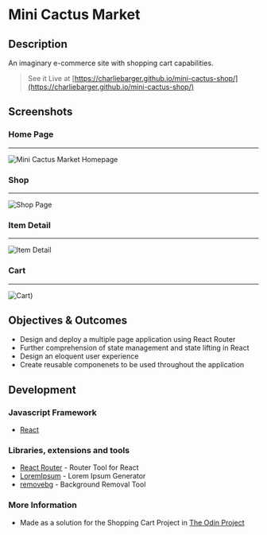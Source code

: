 # Mini Cactus Market

## Description

An imaginary e-commerce site with shopping cart capabilities.

> See it Live at [https://charliebarger.github.io/mini-cactus-shop/](https://charliebarger.github.io/mini-cactus-shop/)

## Screenshots

### Home Page
---
![Mini Cactus Market Homepage](https://user-images.githubusercontent.com/72449213/130127091-abb83532-cd4b-4038-bcd0-93cb8f79ea69.png)

### Shop 
---
![Shop Page](https://user-images.githubusercontent.com/72449213/130127779-08c41714-f224-4cea-b7d6-cdb21dd9d460.png)

### Item Detail
---
![Item Detail](https://user-images.githubusercontent.com/72449213/130128295-beac680d-32be-441e-afc5-355b5c74d5c8.png)

### Cart
---
![Cart)](https://user-images.githubusercontent.com/72449213/130127978-1783600a-9df7-4cc7-9f2d-f850cc702366.png)


## Objectives & Outcomes

- Design and deploy a multiple page application using React Router
- Further comprehension of state management and state lifting in React
- Design an eloquent user experience 
- Create reusable componenets to be used throughout the application 

## Development

### Javascript Framework
- [React](https://reactjs.org/)

### Libraries, extensions and tools
 - [React Router](https://www.npmjs.com/package/react-router-dom) - Router Tool for React
 - [LoremIpsum](https://www.npmjs.com/package/lorem-ipsum) - Lorem Ipsum Generator 
 - [removebg](https://www.remove.bg/upload) - Background Removal Tool

### More Information 
- Made as a solution for the Shopping Cart Project in [The Odin Project](https://www.theodinproject.com/paths/full-stack-javascript/courses/javascript/lessons/shopping-cart)

 

